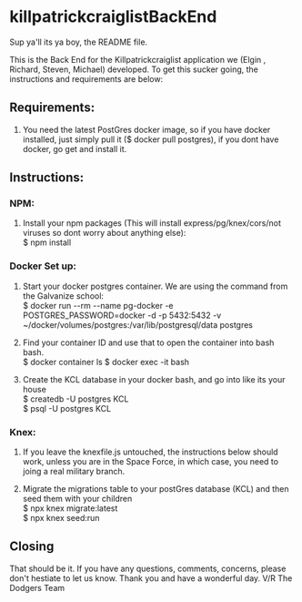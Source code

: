 # killpatrickcraiglistBackEnd


Sup ya'll its ya boy, the README file. 

This is the Back End for the Killpatrickcraiglist application we (Elgin , Richard, Steven, Michael) developed.  To get this sucker going, the instructions and requirements are below:

## Requirements:
1.   You need the latest PostGres docker image, so if you have docker installed, just simply pull it ($ docker pull postgres), if you dont have docker, go get and install it.

## Instructions:
### NPM:
1.  Install your npm packages (This will install express/pg/knex/cors/not viruses so dont worry about anything else):  
          $ npm install 
### Docker Set up:
1.  Start your docker postgres container.  We are using the command from the Galvanize school:  
      $  docker run --rm --name pg-docker -e POSTGRES_PASSWORD=docker -d -p 5432:5432  -v ~/docker/volumes/postgres:/var/lib/postgresql/data  postgres  

2.  Find your container ID and use that to open the container into bash bash.  
        $ docker container ls
        $ docker exec -it <the container id> bash 

3.  Create the KCL database in your docker bash, and go into like its your house  
          $ createdb -U postgres KCL   
          $ psql -U postgres KCL 

### Knex:
1.  If you leave the knexfile.js untouched, the instructions below should work, unless you are in the Space Force, in which case, you need to joing a real military branch.

2.  Migrate the migrations table to your postGres database (KCL) and then seed them with your children  
      $ npx knex migrate:latest  \
        $ npx knex seed:run   


## Closing
That should be it.  If you have any questions, comments, concerns, please don't hestiate to let us know.  Thank you and have a wonderful day.
V/R
The Dodgers Team
